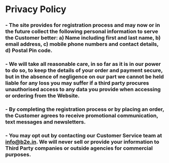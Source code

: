# Privacy Policy

### - The site provides for registration process and may now or in the future collect the following personal information to serve the Customer better: a) Name including first and last name, b) email address, c) mobile phone numbers and contact details, d) Postal Pin code. 
### - We will take all reasonable care, in so far as it is in our power to do so, to keep the details of your order and payment secure, but in the absence of negligence on our part we cannot be held liable for any loss you may suffer if a third party procures unauthorised access to any data you provide when accessing or ordering from the Website.

### - By completing the registration process or by placing an order, the Customer agrees to receive promotional communication, text messages and newsletters.
### - You may opt out by contacting our Customer Service team at info@b2e.in. We will never sell or provide your information to Third Party companies or outside agencies for commercial purposes.
